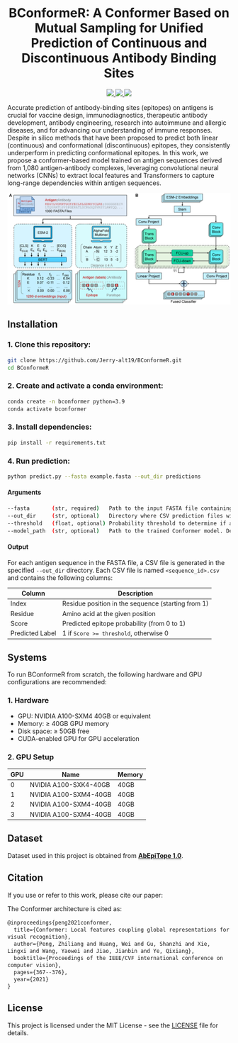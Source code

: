 <h1 align="center">
BConformeR: A Conformer Based on Mutual Sampling for Unified Prediction of Continuous and Discontinuous Antibody Binding Sites
</h1>

<p align="center"> 
  <a href="https://github.com/Jerry-alt19/BConformeR/blob/main/LICENSE"> 
    <img src="https://img.shields.io/badge/license-MIT-informational"> 
  </a> 
  <a href="https://github.com/pytorch/pytorch"> 
    <img src="https://img.shields.io/badge/framework-PyTorch-informational"> 
  </a> 
  <a href="https://github.com/Jerry-alt19/BConformeR"> 
    <img src="https://img.shields.io/badge/build-passing-success"> 
  </a> 
</p>

Accurate prediction of antibody-binding sites (epitopes) on antigens is crucial for vaccine design, immunodiagnostics, therapeutic antibody development, antibody engineering, research into autoimmune and allergic diseases, and for advancing our understanding of immune responses. Despite in silico methods that have been proposed to predict both linear (continuous) and conformational (discontinuous) epitopes, they consistently underperform in predicting conformational epitopes. In this work, we propose a conformer-based model trained on antigen sequences derived from 1,080 antigen-antibody complexes, leveraging convolutional neural networks (CNNs) to extract local features and Transformers to capture long-range dependencies within antigen sequences.


![Figure 1](./fig/overview.png)


## Installation

### 1. Clone this repository:

```bash
git clone https://github.com/Jerry-alt19/BConformeR.git
cd BConformeR
```

### 2. Create and activate a conda environment:
```bash
conda create -n bconformer python=3.9
conda activate bconformer
```

### 3. Install dependencies:
```bash
pip install -r requirements.txt
```

### 4. Run prediction:
```bash
python predict.py --fasta example.fasta --out_dir predictions
```

#### Arguments

```bash
--fasta       (str, required)   Path to the input FASTA file containing antigen sequences.
--out_dir     (str, optional)   Directory where CSV prediction files will be saved. Default: "predictions"
--threshold   (float, optional) Probability threshold to determine if a residue is an epitope. Default: 0.3
--model_path  (str, optional)   Path to the trained Conformer model. Default: "src/model/bconformer_1.pth"
```

#### Output

For each antigen sequence in the FASTA file, a CSV file is generated in the specified `--out_dir` directory. Each CSV file is named `<sequence_id>.csv` and contains the following columns:

| Column | Description |
|--------|-------------|
| Index  | Residue position in the sequence (starting from 1) |
| Residue | Amino acid at the given position |
| Score  | Predicted epitope probability (from 0 to 1) |
| Predicted Label | 1 if `Score >= threshold`, otherwise 0 |


## Systems

To run BConformeR from scratch, the following hardware and GPU configurations are recommended:

### 1. Hardware
- GPU: NVIDIA A100-SXM4 40GB or equivalent
- Memory: ≥ 40GB GPU memory
- Disk space: ≥ 50GB free
- CUDA-enabled GPU for GPU acceleration

### 2. GPU Setup

| GPU | Name                     | Memory |
|-----|--------------------------|--------|
| 0   | NVIDIA A100-SXK4-40GB    | 40GB   |
| 1   | NVIDIA A100-SXM4-40GB    | 40GB   |
| 2   | NVIDIA A100-SXM4-40GB    | 40GB   |
| 3   | NVIDIA A100-SXM4-40GB    | 40GB   |


## Dataset
Dataset used in this project is obtained from [**AbEpiTope 1.0**](https://services.healthtech.dtu.dk/services/AbEpiTope-1.0/).


## Citation

If you use or refer to this work, please cite our paper:


The Conformer architecture is cited as:
```text
@inproceedings{peng2021conformer,
  title={Conformer: Local features coupling global representations for visual recognition},
  author={Peng, Zhiliang and Huang, Wei and Gu, Shanzhi and Xie, Lingxi and Wang, Yaowei and Jiao, Jianbin and Ye, Qixiang},
  booktitle={Proceedings of the IEEE/CVF international conference on computer vision},
  pages={367--376},
  year={2021}
}
```

## License

This project is licensed under the MIT License - see the [LICENSE](LICENSE) file for details.


